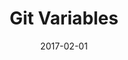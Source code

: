 ---
title: Git Variables
linktitle:
description:
date: 2017-02-01
publishdate: 2017-02-01
lastmod: 2017-02-01
weight:
categories: [variables and params]
tags: [git]
draft: false
slug:
aliases: []
toc: false
notes:
---